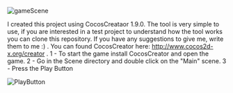 ![gameScene]( https://github.com/St3fanoC/cocosCreator_Project/tree/master/assets/sprites/gameImage.png )

I created this project using CocosCreataor 1.9.0. The tool is very simple to use, if you are interested in a test project to understand how the tool works you can clone this repository. If you have any suggestions to give me, write them to me :) .
You can found CocosCreator here: http://www.cocos2d-x.org/creator .
 1 - To start the game install CocosCreator and open the game.
 2 - Go in the Scene directory and double click on the "Main" scene.
 3 - Press the Play Button 
 
 ![PlayButton]( https://github.com/St3fanoC/cocosCreator_Project/tree/master/assets/sprites/githubPlay.png )

